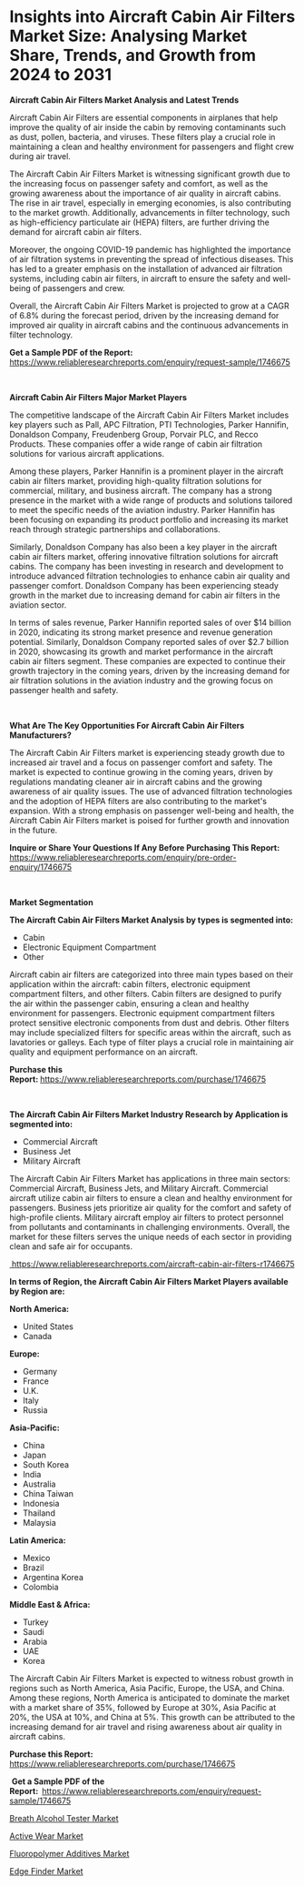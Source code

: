 <p><h1>Insights into Aircraft Cabin Air Filters Market Size: Analysing Market Share, Trends, and Growth from 2024 to 2031</h1></p><p><strong>Aircraft Cabin Air Filters Market Analysis and Latest Trends</strong></p>
<p><p>Aircraft Cabin Air Filters are essential components in airplanes that help improve the quality of air inside the cabin by removing contaminants such as dust, pollen, bacteria, and viruses. These filters play a crucial role in maintaining a clean and healthy environment for passengers and flight crew during air travel.</p><p>The Aircraft Cabin Air Filters Market is witnessing significant growth due to the increasing focus on passenger safety and comfort, as well as the growing awareness about the importance of air quality in aircraft cabins. The rise in air travel, especially in emerging economies, is also contributing to the market growth. Additionally, advancements in filter technology, such as high-efficiency particulate air (HEPA) filters, are further driving the demand for aircraft cabin air filters.</p><p>Moreover, the ongoing COVID-19 pandemic has highlighted the importance of air filtration systems in preventing the spread of infectious diseases. This has led to a greater emphasis on the installation of advanced air filtration systems, including cabin air filters, in aircraft to ensure the safety and well-being of passengers and crew.</p><p>Overall, the Aircraft Cabin Air Filters Market is projected to grow at a CAGR of 6.8% during the forecast period, driven by the increasing demand for improved air quality in aircraft cabins and the continuous advancements in filter technology.</p></p>
<p><strong>Get a Sample PDF of the Report:&nbsp;</strong> <a href="https://www.reliableresearchreports.com/enquiry/request-sample/1746675">https://www.reliableresearchreports.com/enquiry/request-sample/1746675</a></p>
<p>&nbsp;</p>
<p><strong>Aircraft Cabin Air Filters Major Market Players</strong></p>
<p><p>The competitive landscape of the Aircraft Cabin Air Filters Market includes key players such as Pall, APC Filtration, PTI Technologies, Parker Hannifin, Donaldson Company, Freudenberg Group, Porvair PLC, and Recco Products. These companies offer a wide range of cabin air filtration solutions for various aircraft applications.</p><p>Among these players, Parker Hannifin is a prominent player in the aircraft cabin air filters market, providing high-quality filtration solutions for commercial, military, and business aircraft. The company has a strong presence in the market with a wide range of products and solutions tailored to meet the specific needs of the aviation industry. Parker Hannifin has been focusing on expanding its product portfolio and increasing its market reach through strategic partnerships and collaborations.</p><p>Similarly, Donaldson Company has also been a key player in the aircraft cabin air filters market, offering innovative filtration solutions for aircraft cabins. The company has been investing in research and development to introduce advanced filtration technologies to enhance cabin air quality and passenger comfort. Donaldson Company has been experiencing steady growth in the market due to increasing demand for cabin air filters in the aviation sector.</p><p>In terms of sales revenue, Parker Hannifin reported sales of over $14 billion in 2020, indicating its strong market presence and revenue generation potential. Similarly, Donaldson Company reported sales of over $2.7 billion in 2020, showcasing its growth and market performance in the aircraft cabin air filters segment. These companies are expected to continue their growth trajectory in the coming years, driven by the increasing demand for air filtration solutions in the aviation industry and the growing focus on passenger health and safety.</p></p>
<p>&nbsp;</p>
<p><strong>What Are The Key Opportunities For Aircraft Cabin Air Filters Manufacturers?</strong></p>
<p><p>The Aircraft Cabin Air Filters market is experiencing steady growth due to increased air travel and a focus on passenger comfort and safety. The market is expected to continue growing in the coming years, driven by regulations mandating cleaner air in aircraft cabins and the growing awareness of air quality issues. The use of advanced filtration technologies and the adoption of HEPA filters are also contributing to the market's expansion. With a strong emphasis on passenger well-being and health, the Aircraft Cabin Air Filters market is poised for further growth and innovation in the future.</p></p>
<p><strong>Inquire or Share Your Questions If Any Before Purchasing This Report:</strong> <a href="https://www.reliableresearchreports.com/enquiry/pre-order-enquiry/1746675">https://www.reliableresearchreports.com/enquiry/pre-order-enquiry/1746675</a></p>
<p>&nbsp;</p>
<p><strong>Market Segmentation</strong></p>
<p><strong>The Aircraft Cabin Air Filters Market Analysis by types is segmented into:</strong></p>
<p><ul><li>Cabin</li><li>Electronic Equipment Compartment</li><li>Other</li></ul></p>
<p><p>Aircraft cabin air filters are categorized into three main types based on their application within the aircraft: cabin filters, electronic equipment compartment filters, and other filters. Cabin filters are designed to purify the air within the passenger cabin, ensuring a clean and healthy environment for passengers. Electronic equipment compartment filters protect sensitive electronic components from dust and debris. Other filters may include specialized filters for specific areas within the aircraft, such as lavatories or galleys. Each type of filter plays a crucial role in maintaining air quality and equipment performance on an aircraft.</p></p>
<p><strong>Purchase this Report:&nbsp;</strong><a href="https://www.reliableresearchreports.com/purchase/1746675">https://www.reliableresearchreports.com/purchase/1746675</a></p>
<p>&nbsp;</p>
<p><strong>The Aircraft Cabin Air Filters Market Industry Research by Application is segmented into:</strong></p>
<p><ul><li>Commercial Aircraft</li><li>Business Jet</li><li>Military Aircraft</li></ul></p>
<p><p>The Aircraft Cabin Air Filters Market has applications in three main sectors: Commercial Aircraft, Business Jets, and Military Aircraft. Commercial aircraft utilize cabin air filters to ensure a clean and healthy environment for passengers. Business jets prioritize air quality for the comfort and safety of high-profile clients. Military aircraft employ air filters to protect personnel from pollutants and contaminants in challenging environments. Overall, the market for these filters serves the unique needs of each sector in providing clean and safe air for occupants.</p></p>
<p><a href="https://www.reliableresearchreports.com/aircraft-cabin-air-filters-r1746675">&nbsp;https://www.reliableresearchreports.com/aircraft-cabin-air-filters-r1746675</a></p>
<p><strong>In terms of Region, the Aircraft Cabin Air Filters Market Players available by Region are:</strong></p>
<p>
    <p> <strong> North America: </strong>
        <ul>
            <li>United States</li>
            <li>Canada</li>
        </ul>
        </p> 
    <p> <strong> Europe: </strong>
        <ul>
            <li>Germany</li>
            <li>France</li>
            <li>U.K.</li>
            <li>Italy</li>
            <li>Russia</li>
        </ul>
        </p> 
    <p> <strong> Asia-Pacific: </strong>
        <ul>
            <li>China</li>
            <li>Japan</li>
            <li>South Korea</li>
            <li>India</li>
            <li>Australia</li>
            <li>China Taiwan</li>
            <li>Indonesia</li>
            <li>Thailand</li>
            <li>Malaysia</li>
        </ul>
        </p> 
    <p> <strong> Latin America: </strong>
        <ul>
            <li>Mexico</li>
            <li>Brazil</li>
            <li>Argentina Korea</li>
            <li>Colombia</li>
        </ul>
        </p> 
    <p> <strong> Middle East & Africa: </strong>
        <ul>
            <li>Turkey</li>
            <li>Saudi</li>
            <li>Arabia</li>
            <li>UAE</li>
            <li>Korea</li>
        </ul>
    </p>
    </p>
<p><p>The Aircraft Cabin Air Filters Market is expected to witness robust growth in regions such as North America, Asia Pacific, Europe, the USA, and China. Among these regions, North America is anticipated to dominate the market with a market share of 35%, followed by Europe at 30%, Asia Pacific at 20%, the USA at 10%, and China at 5%. This growth can be attributed to the increasing demand for air travel and rising awareness about air quality in aircraft cabins.</p></p>
<p><strong>Purchase this Report: </strong><a href="https://www.reliableresearchreports.com/purchase/1746675">https://www.reliableresearchreports.com/purchase/1746675</a></p>
<p>&nbsp;<strong>Get a Sample PDF of the Report:&nbsp;&nbsp;</strong><a href="https://www.reliableresearchreports.com/enquiry/request-sample/1746675">https://www.reliableresearchreports.com/enquiry/request-sample/1746675</a></p>
<p><strong></strong></p>
<p><p><a href="https://github.com/changoleonlaverguenzanoexiste/Market-Research-Report-List-2/blob/main/breath-alcohol-tester-market.md">Breath Alcohol Tester Market</a></p><p><a href="https://www.linkedin.com/pulse/active-wear-market-size-outlook-forecast-2024-2031-magnum-market-nc3ke?trackingId=SvFGKIT6B%2FMeZYpq%2BjAoug%3D%3D">Active Wear Market</a></p><p><a href="https://www.linkedin.com/pulse/fluoropolymer-additives-market-size-growth-forecast-from-2024-kx0le?trackingId=TcP%2FAsUtxvXesTv2ZgHOkA%3D%3D">Fluoropolymer Additives Market</a></p><p><a href="https://github.com/dimitrishawkinswaynenp91rgz/Market-Research-Report-List-2/blob/main/edge-finder-market.md">Edge Finder Market</a></p></p>